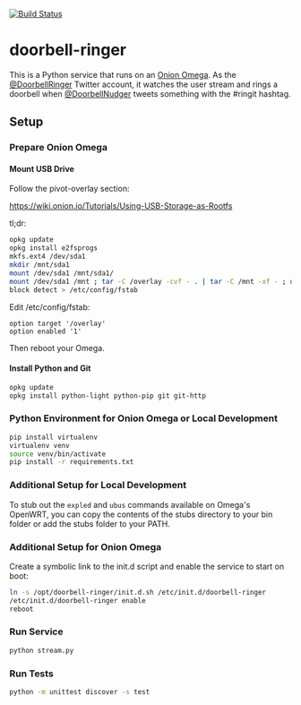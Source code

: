 [![Build Status](https://travis-ci.org/atesgoral/doorbell-ringer.svg?branch=master)](https://travis-ci.org/atesgoral/doorbell-ringer)

# doorbell-ringer
This is a Python service that runs on an [Onion Omega](https://onion.io/omega). As the [@DoorbellRinger](https://twitter.com/DoorbellRinger) Twitter account, it watches the user stream and rings a doorbell when [@DoorbellNudger](https://twitter.com/DoorbellNudger) tweets something with the #ringit hashtag.

## Setup

### Prepare Onion Omega

#### Mount USB Drive

Follow the pivot-overlay section:

https://wiki.onion.io/Tutorials/Using-USB-Storage-as-Rootfs

tl;dr:

```sh
opkg update
opkg install e2fsprogs
mkfs.ext4 /dev/sda1
mkdir /mnt/sda1
mount /dev/sda1 /mnt/sda1/
mount /dev/sda1 /mnt ; tar -C /overlay -cvf - . | tar -C /mnt -xf - ; umount /mnt
block detect > /etc/config/fstab
```
Edit /etc/config/fstab:

```
option target '/overlay'
option enabled '1'
```

Then reboot your Omega.

#### Install Python and Git

```sh
opkg update
opkg install python-light python-pip git git-http
```

### Python Environment for Onion Omega or Local Development

```sh
pip install virtualenv
virtualenv venv
source venv/bin/activate
pip install -r requirements.txt
```

### Additional Setup for Local Development

To stub out the `expled` and `ubus` commands available on Omega's OpenWRT, you can copy the contents of the stubs directory to your bin folder or add the stubs folder to your PATH.

### Additional Setup for Onion Omega

Create a symbolic link to the init.d script and enable the service to start on boot:

```sh
ln -s /opt/doorbell-ringer/init.d.sh /etc/init.d/doorbell-ringer
/etc/init.d/doorbell-ringer enable
reboot
```

### Run Service

```sh
python stream.py
```

### Run Tests

```sh
python -m unittest discover -s test
```

